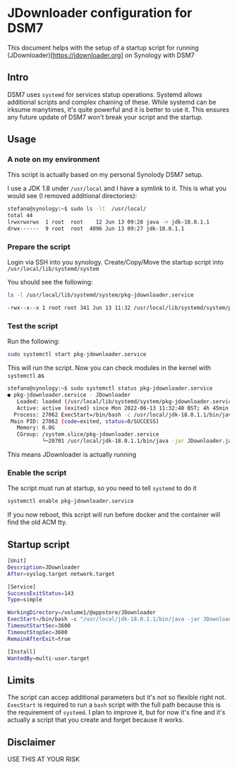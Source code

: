 # JDownloader configuration for DSM7

This document helps with the setup of a startup script for running (JDownloader)[https://jdownloader.org] on Synology with DSM7

## Intro

DSM7 uses `systemd` for services statup operations. Systemd allows additional scripts and complex chaining of these. While systemd can be irksume manytimes, it's quite powerful and it is better to use it. This ensures any future update of DSM7 won't break your script and the startup.

## Usage

### A note on my environment

This script is actually based on my personal Synolody DSM7 setup. 

I use a JDK 1.8 under `/usr/local` and I have a symlink to it. This is what you would see (I removed additional directories):

```bash
stefano@synology:~$ sudo ls -lt  /usr/local/ 
total 44
lrwxrwxrwx  1 root  root    12 Jun 13 09:28 java -> jdk-18.0.1.1
drwx------  9 root  root  4096 Jun 13 09:27 jdk-18.0.1.1
```

### Prepare the script

Login via SSH into you synology. Create/Copy/Move the startup script into `/usr/local/lib/systemd/system`

You should see the following:

```bash
ls -l /usr/local/lib/systemd/system/pkg-jdownloader.service 

-rwx--x--x 1 root root 341 Jun 13 11:32 /usr/local/lib/systemd/system/pkg-jdownloader.service
```

### Test the script

Run the following:

```bash
sudo systemctl start pkg-jdownloader.service
```

This will run the script. Now you can check modules in the kernel with `systemctl` as

```bash
stefano@synology:~$ sudo systemctl status pkg-jdownloader.service
● pkg-jdownloader.service - JDownloader
   Loaded: loaded (/usr/local/lib/systemd/system/pkg-jdownloader.service; disabled; vendor preset: disabled)
   Active: active (exited) since Mon 2022-06-13 11:32:48 BST; 4h 45min ago
  Process: 27062 ExecStart=/bin/bash -c /usr/local/jdk-18.0.1.1/bin/java -jar JDownloader.jar (code=exited, status=0/SUCCESS)
 Main PID: 27062 (code=exited, status=0/SUCCESS)
   Memory: 6.0G
   CGroup: /system.slice/pkg-jdownloader.service
           └─20701 /usr/local/jdk-18.0.1.1/bin/java -jar JDownloader.jar -afterupdate
```

This means JDownloader is actually running

### Enable the script

The script must run at startup, so you need to tell `systemd` to do it

```bash
systemctl enable pkg-jdownloader.service
```

If you now reboot, this script will run before docker and the container will find the old ACM tty.


##  Startup script

```bash
[Unit]
Description=JDownloader
After=syslog.target network.target

[Service]
SuccessExitStatus=143
Type=simple

WorkingDirectory=/volume1/@appstore/JDownloader
ExecStart=/bin/bash -c "/usr/local/jdk-18.0.1.1/bin/java -jar JDownloader.jar" 
TimeoutStartSec=3600
TimeoutStopSec=3600
RemainAfterExit=true

[Install]
WantedBy=multi-user.target
```

## Limits

The script can accep additional parameters but it's not so flexible right not. `ExecStart` is required to run a `bash` script with the full path because this is the requirement of `systemd`. I plan to improve it, but for now it's fine and it's actually a script that you create and forget because it works.

## Disclaimer

USE THIS AT YOUR RISK